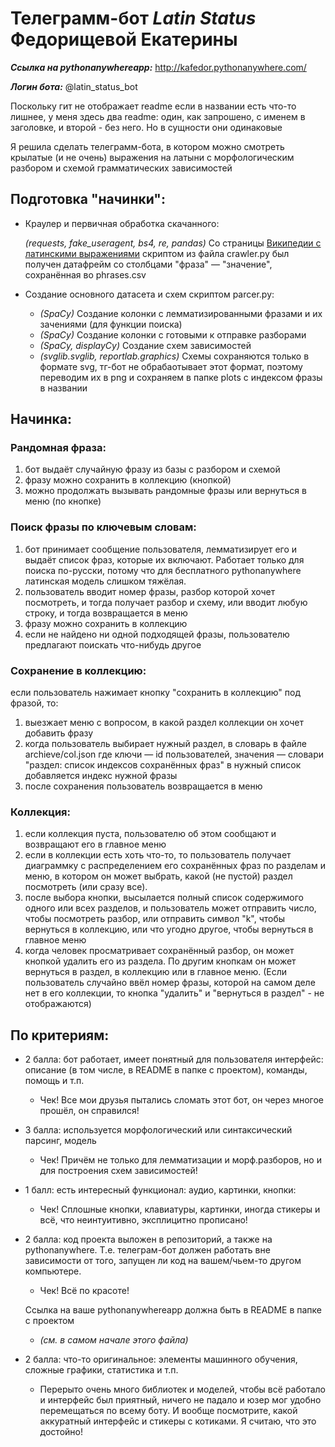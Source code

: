 # Телеграмм-бот *Latin Status* Федорищевой Екатерины
***Ссылка на pythonanywhereapp:*** http://kafedor.pythonanywhere.com/

***Логин бота:*** @latin_status_bot

Поскольку гит не отображает readme если в названии есть что-то лишнее, у меня здесь два readme: один, как запрошено, с именем в заголовке, и второй - без него. Но в сущности они одинаковые

Я решила сделать телеграмм-бота, в котором можно смотреть крылатые (и не очень) выражения на латыни с морфологическим разбором и схемой грамматических зависимостей
## Подготовка "начинки":
* Краулер и первичная обработка скачанного:
    
    *(requests, fake_useragent, bs4, re, pandas)* 
    Со страницы [Википедии с латинскими выражениями](https://ru.wikipedia.org/wiki/Список_крылатых_латинских_выражений) скриптом из файла crawler.py был получен датафрейм со столбцами "фраза" — "значение", сохранённая во phrases.csv
* Создание основного датасета и схем cкриптом parcer.py:
    * *(SpaCy)* Создание колонки с лемматизированными фразами и их зачениями (для функции поиска)
    * *(SpaCy)* Создание колонки с готовыми к отправке разборами 
    * *(SpaCy, displayCy)* Создание cхем зависимостей 
    * *(svglib.svglib, reportlab.graphics)* Схемы сохраняются только в формате svg, тг-бот не обрабаотывает этот формат, поэтому переводим их в png и сохраняем в папке plots с индексом фразы в названии
## Начинка:
### Рандомная фраза:
1) бот выдаёт случайную фразу из базы с разбором и схемой
2) фразу можно сохранить в коллекцию (кнопкой)
3) можно продолжать вызывать рандомные фразы или вернуться в меню (по кнопке)
### Поиск фразы по ключевым словам:
1) бот принимает сообщение пользователя, лемматизирует его и выдаёт список фраз, которые их включают. Работает только для поиска по-русски, потому что для бесплатного pythonanywhere латинская модель слишком тяжёлая.
2) пользователь вводит номер фразы, разбор которой хочет посмотреть, и тогда получает разбор и схему, или вводит любую строку, и тогда возвращается в меню
3) фразу можно сохранить в коллекцию
4) если не найдено ни одной подходящей фразы, пользователю предлагают поискать что-нибудь другое
### Сохранение в коллекцию:
если пользователь нажимает кнопку "сохранить в коллекцию" под фразой, то:
1) выезжает меню с вопросом, в какой раздел коллекции он хочет добавить фразу
2) когда пользователь выбирает нужный раздел, в словарь в файле archieve/col.json где ключи — id пользователей, значения — словари "раздел: список индексов сохранённых фраз" в нужный список добавляется индекс нужной фразы
3) после сохранения пользователь возвращается в меню
### Коллекция:
1) если коллекция пуста, пользователю об этом сообщают и возвращают его в главное меню
2) если в коллекции есть хоть что-то, то пользователь получает диаграммку с распределением его сохранённых фраз по разделам и меню, в котором он может выбрать, какой (не пустой) раздел посмотреть (или сразу все).
3) после выбора кнопки, высылается полный список содержимого одного или всех разделов, и пользователь может отправить число, чтобы посмотреть разбор, или отправить символ "k", чтобы вернуться в коллекцию, или что угодно другое, чтобы вернуться в главное меню
4) когда человек просматривает сохранённый разбор, он может кнопкой удалить его из раздела. По другим кнопкам он может вернуться в раздел, в коллекцию или в главное меню. (Если пользователь случайно ввёл номер фразы, которой на самом деле нет в его коллекции, то кнопка "удалить" и "вернуться в раздел" - не отображаются)

## По критериям:
* 2 балла: бот работает, имеет понятный для пользователя интерфейс: описание (в том числе, в README в папке с проектом), команды, помощь и т.п.
    * Чек! Все мои друзья пытались сломать этот бот, он через многое прошёл, он справился!
* 3 балла: используется морфологический или синтаксический парсинг, модель 
    * Чек! Причём не только для лемматизации и морф.разборов, но и для построения схем зависимостей!
* 1 балл: есть интересный функционал: аудио, картинки, кнопки:
    * Чек! Сплошные кнопки, клавиатуры, картинки, иногда стикеры и всё, что неинтуитивно, эксплицитно прописано!
* 2 балла: код проекта выложен в репозиторий, а также на pythonanywhere. Т.е. телеграм-бот должен работать вне зависимости от того, запущен ли код на вашем/чьем-то другом компьютере.
    * Чек! Всё по красоте!

    Ссылка на ваше pythonanywhereapp должна быть в README в папке с проектом 
    * *(см. в самом начале этого файла)*
    
* 2 балла: что-то оригинальное: элементы машинного обучения, сложные графики, статистика и т.п. 
    * Перерыто очень много библиотек и моделей, чтобы всё работало и интерфейс был приятный, ничего не падало и юзер мог удобно перемещаться по всему боту. И вообще посмотрите, какой аккуратный интерфейс и стикеры с котиками. Я считаю, что это достойно!
